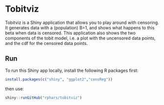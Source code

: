 # Tobitviz

Tobitviz is a Shiny application that allows you to play around with censoring. It generates data with a (population) B=1, and shows what happens to this beta when data is censored.
This application also shows the two components of the tobit model, i.e. a plot with the uncensored data points, and the cdf for the censored data points.

## Run

To run this Shiny app locally, install the following R packages first:

```r
install.packages(c("shiny", "ggplot2","censReg"))
```

then use:

```r
shiny::runGitHub("rphars/tobitviz")
```